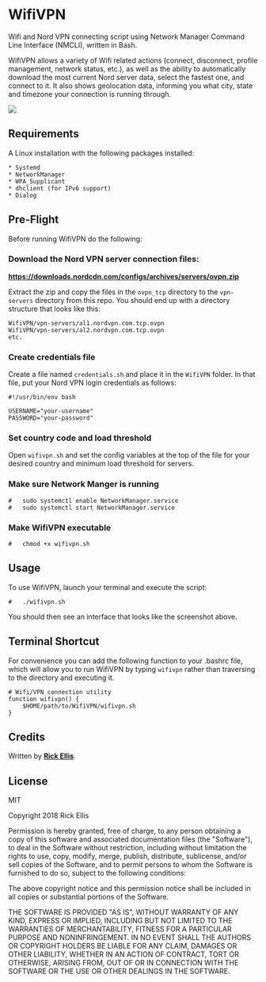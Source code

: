# WifiVPN
Wifi and Nord VPN connecting script using Network Manager Command Line Interface (NMCLI), written in Bash. 

WifiVPN allows a variety of Wifi related actions (connect, disconnect, profile management, network status, etc.), as well as the ability to automatically download the most current Nord server data, select the fastest one, and connect to it. It also shows geolocation data, informing you what city, state and timezone your connection is running through.

<img src="https://i.imgur.com/8pU2y3b.png" />


## Requirements
A Linux installation with the following packages installed:

    * Systemd
    * NetworkManager
    * WPA_Supplicant
    * dhclient (for IPv6 support)
    * Dialog

## Pre-Flight
Before running WifiVPN do the following:

### Download the Nord VPN server connection files:

__https://downloads.nordcdn.com/configs/archives/servers/ovpn.zip__

Extract the zip and copy the files in the `ovpn_tcp` directory to the `vpn-servers` directory from this repo. You should end up with a directory structure that looks like this:

    WifiVPN/vpn-servers/al1.nordvpn.com.tcp.ovpn
    WifiVPN/vpn-servers/al2.nordvpn.com.tcp.ovpn
    etc.

### Create credentials file

Create a file named `credentials.sh` and place it in the `WifiVPN` folder. In that file, put your Nord VPN login credentials as follows:

    #!/usr/bin/env bash

    USERNAME="your-username"
    PASSWORD="your-password"

### Set country code and load threshold
Open `wifivpn.sh` and set the config variables at the top of the file for your desired country and minimum load threshold for servers.


### Make sure Network Manger is running

    #   sudo systemctl enable NetworkManager.service
    #   sudo systemctl start NetworkManager.service

### Make WifiVPN executable

    #   chmod +x wifivpn.sh

## Usage
To use WifiVPN, launch your terminal and execute the script:

    #   ./wifivpn.sh

You should then see an interface that looks like the screenshot above.

## Terminal Shortcut
For convenience you can add the following function to your .bashrc file, which will allow you to run WifiVPN by typing `wifivpn` rather than traversing to the directory and executing it.

    # Wifi/VPN connection utility
    function wifivpn() {
        $HOME/path/to/WifiVPN/wifivpn.sh
    }

## Credits

Written by __[Rick Ellis](http://rickellis.com/)__.

## License

MIT

Copyright 2018 Rick Ellis

Permission is hereby granted, free of charge, to any person obtaining a copy of this software and associated documentation files (the "Software"), to deal in the Software without restriction, including without limitation the rights to use, copy, modify, merge, publish, distribute, sublicense, and/or sell copies of the Software, and to permit persons to whom the Software is furnished to do so, subject to the following conditions:

The above copyright notice and this permission notice shall be included in all copies or substantial portions of the Software.

THE SOFTWARE IS PROVIDED "AS IS", WITHOUT WARRANTY OF ANY KIND, EXPRESS OR IMPLIED, INCLUDING BUT NOT LIMITED TO THE WARRANTIES OF MERCHANTABILITY, FITNESS FOR A PARTICULAR PURPOSE AND NONINFRINGEMENT. IN NO EVENT SHALL THE AUTHORS OR COPYRIGHT HOLDERS BE LIABLE FOR ANY CLAIM, DAMAGES OR OTHER LIABILITY, WHETHER IN AN ACTION OF CONTRACT, TORT OR OTHERWISE, ARISING FROM, OUT OF OR IN CONNECTION WITH THE SOFTWARE OR THE USE OR OTHER DEALINGS IN THE SOFTWARE.